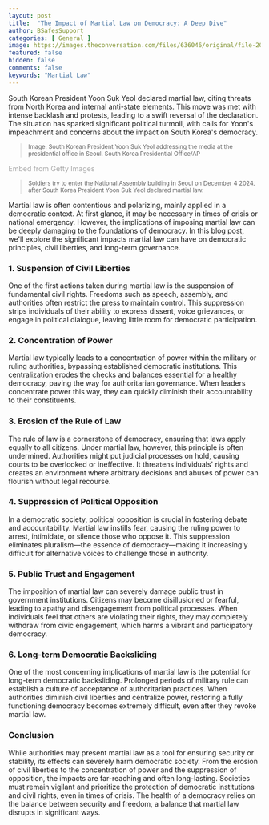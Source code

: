 ```yaml
---
layout: post
title:  "The Impact of Martial Law on Democracy: A Deep Dive"
author: BSafesSupport
categories: [ General ]
image: https://images.theconversation.com/files/636046/original/file-20241204-19-nb5c71.jpg?ixlib=rb-4.1.0&q=30&auto=format&w=600&h=400&fit=crop&dpr=2
featured: false 
hidden: false
comments: false
keywords: "Martial Law"
---
```


South Korean President Yoon Suk Yeol declared martial law, citing threats from North Korea and internal anti-state elements. This move was met with intense backlash and protests, leading to a swift reversal of the declaration. The situation has sparked significant political turmoil, with calls for Yoon's impeachment and concerns about the impact on South Korea's democracy.

> <sup>Image: South Korean President Yoon Suk Yeol addressing the media at the presidential office in Seoul. South Korea Presidential Office/AP</sup>

<a id='1pem_nRQTQp8KKUT0ZFsVA' class='gie-single' href='http://www.gettyimages.com/detail/2187503519' target='_blank' style='color:#a7a7a7;text-decoration:none;font-weight:normal !important;border:none;display:inline-block;'>Embed from Getty Images</a><script>window.gie=window.gie||function(c){(gie.q=gie.q||[]).push(c)};gie(function(){gie.widgets.load({id:'1pem_nRQTQp8KKUT0ZFsVA',sig:'LquZAqDUVrzCP-y1FbTYXlg3iKOvhwycgHscXUPSI90=',w:'594px',h:'396px',items:'2187503519',caption: true ,tld:'com',is360: false })});</script><script src='//embed-cdn.gettyimages.com/widgets.js' charset='utf-8' async></script>

> <sup>Soldiers try to enter the National Assembly building in Seoul on December 4 2024, after South Korea President Yoon Suk Yeol declared martial law.</sup>

Martial law is often contentious and polarizing, mainly applied in a democratic context. At first glance, it may be necessary in times of crisis or national emergency. However, the implications of imposing martial law can be deeply damaging to the foundations of democracy. In this blog post, we'll explore the significant impacts martial law can have on democratic principles, civil liberties, and long-term governance.

### 1. Suspension of Civil Liberties

One of the first actions taken during martial law is the suspension of fundamental civil rights. Freedoms such as speech, assembly, and authorities often restrict the press to maintain control. This suppression strips individuals of their ability to express dissent, voice grievances, or engage in political dialogue, leaving little room for democratic participation.

### 2. Concentration of Power

Martial law typically leads to a concentration of power within the military or ruling authorities, bypassing established democratic institutions. This centralization erodes the checks and balances essential for a healthy democracy, paving the way for authoritarian governance. When leaders concentrate power this way, they can quickly diminish their accountability to their constituents.

### 3. Erosion of the Rule of Law

The rule of law is a cornerstone of democracy, ensuring that laws apply equally to all citizens. Under martial law, however, this principle is often undermined. Authorities might put judicial processes on hold, causing courts to be overlooked or ineffective. It threatens individuals' rights and creates an environment where arbitrary decisions and abuses of power can flourish without legal recourse.

### 4. Suppression of Political Opposition

In a democratic society, political opposition is crucial in fostering debate and accountability. Martial law instills fear, causing the ruling power to arrest, intimidate, or silence those who oppose it. This suppression eliminates pluralism—the essence of democracy—making it increasingly difficult for alternative voices to challenge those in authority.

### 5. Public Trust and Engagement

The imposition of martial law can severely damage public trust in government institutions. Citizens may become disillusioned or fearful, leading to apathy and disengagement from political processes. When individuals feel that others are violating their rights, they may completely withdraw from civic engagement, which harms a vibrant and participatory democracy.

### 6. Long-term Democratic Backsliding

One of the most concerning implications of martial law is the potential for long-term democratic backsliding. Prolonged periods of military rule can establish a culture of acceptance of authoritarian practices. When authorities diminish civil liberties and centralize power, restoring a fully functioning democracy becomes extremely difficult, even after they revoke martial law.

### Conclusion

While authorities may present martial law as a tool for ensuring security or stability, its effects can severely harm democratic society. From the erosion of civil liberties to the concentration of power and the suppression of opposition, the impacts are far-reaching and often long-lasting. Societies must remain vigilant and prioritize the protection of democratic institutions and civil rights, even in times of crisis. The health of a democracy relies on the balance between security and freedom, a balance that martial law disrupts in significant ways.
